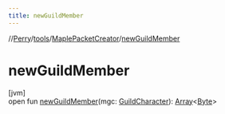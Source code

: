 ```yaml
---
title: newGuildMember
---
```

//[Perry](../../../index.html)/[tools](../index.html)/[MaplePacketCreator](index.html)/[newGuildMember](new-guild-member.html)



# newGuildMember



[jvm]\
open fun [newGuildMember](new-guild-member.html)(mgc: [GuildCharacter](../../net.server.guild/-guild-character/index.html)): [Array](https://kotlinlang.org/api/latest/jvm/stdlib/kotlin/-array/index.html)<[Byte](https://kotlinlang.org/api/latest/jvm/stdlib/kotlin/-byte/index.html)>




